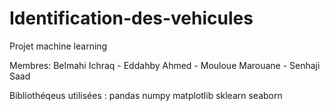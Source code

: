 # Identification-des-vehicules
Projet machine learning

Membres: Belmahi Ichraq - Eddahby Ahmed - Mouloue Marouane - Senhaji Saad

Bibliothéqeus utilisées :
pandas
numpy
matplotlib
sklearn
seaborn
